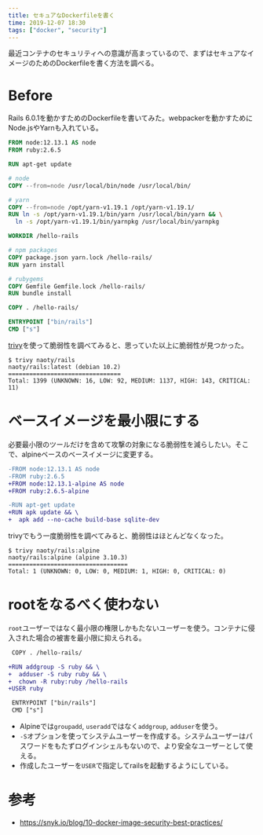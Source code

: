 ```yaml
---
title: セキュアなDockerfileを書く
time: 2019-12-07 18:30
tags: ["docker", "security"]
---
```


最近コンテナのセキュリティへの意識が高まっているので、まずはセキュアなイメージのためのDockerfileを書く方法を調べる。

# Before
Rails 6.0.1を動かすためのDockerfileを書いてみた。webpackerを動かすためにNode.jsやYarnも入れている。

```dockerfile
FROM node:12.13.1 AS node
FROM ruby:2.6.5

RUN apt-get update

# node
COPY --from=node /usr/local/bin/node /usr/local/bin/

# yarn
COPY --from=node /opt/yarn-v1.19.1 /opt/yarn-v1.19.1/
RUN ln -s /opt/yarn-v1.19.1/bin/yarn /usr/local/bin/yarn && \
  ln -s /opt/yarn-v1.19.1/bin/yarnpkg /usr/local/bin/yarnpkg

WORKDIR /hello-rails

# npm packages
COPY package.json yarn.lock /hello-rails/
RUN yarn install

# rubygems
COPY Gemfile Gemfile.lock /hello-rails/
RUN bundle install

COPY . /hello-rails/

ENTRYPOINT ["bin/rails"]
CMD ["s"]
```

[trivy](https://github.com/aquasecurity/trivy)を使って脆弱性を調べてみると、思っていた以上に脆弱性が見つかった。

```
$ trivy naoty/rails
naoty/rails:latest (debian 10.2)
================================
Total: 1399 (UNKNOWN: 16, LOW: 92, MEDIUM: 1137, HIGH: 143, CRITICAL: 11)
```

# ベースイメージを最小限にする
必要最小限のツールだけを含めて攻撃の対象になる脆弱性を減らしたい。そこで、alpineベースのベースイメージに変更する。

```diff
-FROM node:12.13.1 AS node
-FROM ruby:2.6.5
+FROM node:12.13.1-alpine AS node
+FROM ruby:2.6.5-alpine

-RUN apt-get update
+RUN apk update && \
+  apk add --no-cache build-base sqlite-dev
```

trivyでもう一度脆弱性を調べてみると、脆弱性はほとんどなくなった。

```
$ trivy naoty/rails:alpine
naoty/rails:alpine (alpine 3.10.3)
==================================
Total: 1 (UNKNOWN: 0, LOW: 0, MEDIUM: 1, HIGH: 0, CRITICAL: 0)
```

# rootをなるべく使わない
`root`ユーザーではなく最小限の権限しかもたないユーザーを使う。コンテナに侵入された場合の被害を最小限に抑えられる。

```diff
 COPY . /hello-rails/

+RUN addgroup -S ruby && \
+  adduser -S ruby ruby && \
+  chown -R ruby:ruby /hello-rails
+USER ruby

 ENTRYPOINT ["bin/rails"]
 CMD ["s"]
```

* Alpineでは`groupadd`, `useradd`ではなく`addgroup`, `adduser`を使う。
* `-S`オプションを使ってシステムユーザーを作成する。システムユーザーはパスワードをもたずログインシェルもないので、より安全なユーザーとして使える。
* 作成したユーザーを`USER`で指定してrailsを起動するようにしている。

# 参考
* https://snyk.io/blog/10-docker-image-security-best-practices/
